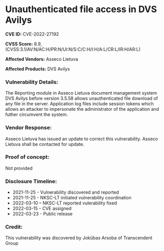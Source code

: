 # Unauthenticated file access in DVS Avilys

**CVE ID:** CVE-2022-27192

**CVSS Score:** 8.9, (CVSS:3.1/AV:N/AC:H/PR:N/UI:N/S:C/C:H/I:H/A:L/CR:L/IR:H/AR:L) 

**Affected Vendors:** Asseco Lietuva 

**Affected Products:** DVS Avilys

### Vulnerability Details:

The Reporting module in Asseco Lietuva document management system DVS Avilys before version 3.5.58 allows unauthenticated file download of any file in the server. Application log files include session tokens which allows an attacker to impersonate the administrator of the application and futher circumvent the system.

### Vendor Response:

Asseco Lietuva has issued an update to correct this vulnerability. Asseco Lietuva shall be contacted for update.

### Proof of concept:

Not provided

### Disclosure Timeline:

- 2021-11-25 - Vulnerability discovered and reported
- 2021-11-25 - NKSC-LT initiated vulnerability coordination
- 2022-03-10 – NKSC-LT reported vulerability fixed
- 2022-03-15 - CVE assigned
- 2022-03-23 - Public release

### Credit:

This vulnerability was discovered by Jokūbas Arsoba of Transcendent Group
